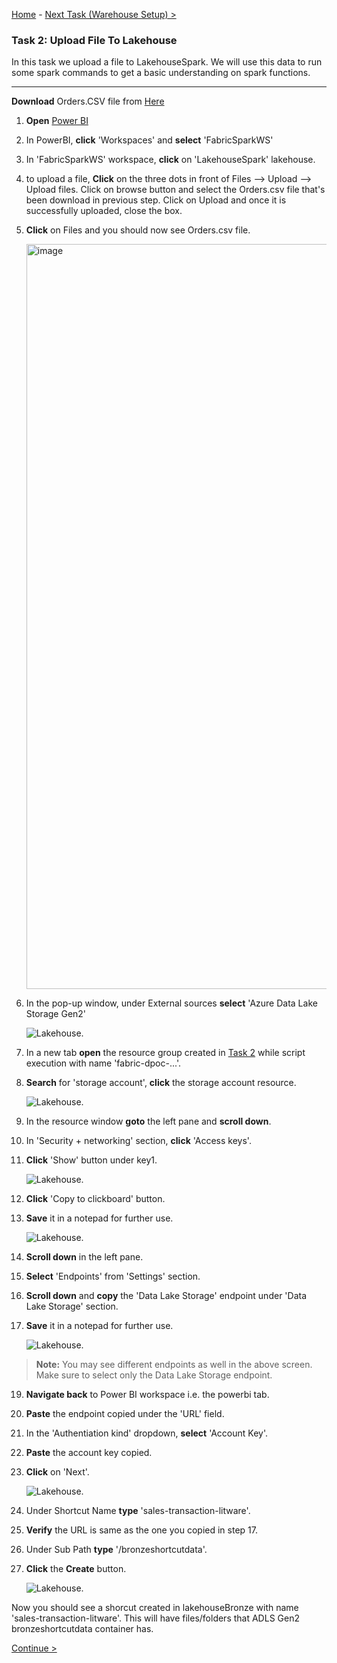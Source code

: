 [Home](README.md) -  [Next Task (Warehouse Setup) >](Task4-Setting-up-the-Warehouse.md)

### Task 2: Upload File To Lakehouse

In this task we upload a file to LakehouseSpark. We will use this data to run some spark commands to get a basic understanding on spark functions.

-----------------------------------------------------------------------------------------


**Download** Orders.CSV file from [Here](Dataset)


1. **Open** [Power BI](https://app.powerbi.com/)

2. In PowerBI, **click** 'Workspaces' and **select** 'FabricSparkWS'

3. In 'FabricSparkWS' workspace, **click** on 'LakehouseSpark' lakehouse.

4. to upload a file,  **Click** on the three dots in front of Files --> Upload --> Upload files. Click on browse button and select the Orders.csv file that's been download in previous step. Click on Upload and once it is successfully uploaded, close the box.
   
6. **Click** on Files and you should now see Orders.csv file.

	<img width="1192" alt="image" src="https://github.com/swmannepalli/Fabric-Spark-Fundamentals/assets/84516667/bfb011f8-d145-4c9d-82a8-baa115e8c18c">

7. In the pop-up window, under External sources **select** 'Azure Data Lake Storage Gen2'

	![Lakehouse.](media/demo-9.png)

8. In a new tab **open** the resource group created in [Task 2](#task-2-run-the-cloud-shell-to-provision-the-demo-resources) while script execution with name 'fabric-dpoc-...'.

9. **Search** for 'storage account', **click** the storage account resource.

	![Lakehouse.](media/demo-10.png)

10. In the resource window **goto** the left pane and **scroll down**.
11. In 'Security + networking' section, **click** 'Access keys'.
12. **Click** 'Show' button under key1.

	![Lakehouse.](media/demo-11.png)

13. **Click** 'Copy to clickboard' button.
14. **Save** it in a notepad for further use.

	![Lakehouse.](media/demo-12.png)

15. **Scroll down** in the left pane.
16. **Select** 'Endpoints' from 'Settings' section.
17. **Scroll down** and **copy** the 'Data Lake Storage' endpoint under 'Data Lake Storage' section.
18. **Save** it in a notepad for further use.

	![Lakehouse.](media/demo-12.1.png)

>**Note:** You may see different endpoints as well in the above screen. Make sure to select only the Data Lake Storage endpoint.

19. **Navigate back** to Power BI workspace i.e. the powerbi tab.
20. **Paste** the endpoint copied under the 'URL' field.

21. In the 'Authentiation kind' dropdown, **select** 'Account Key'.

22. **Paste** the account key copied.

23. **Click** on 'Next'.

	![Lakehouse.](media/demo-12.2.png)

24. Under Shortcut Name **type** 'sales-transaction-litware'.

25. **Verify** the URL is same as the one you copied in step 17.

26. Under Sub Path **type** '/bronzeshortcutdata'.

27. **Click** the **Create** button.

	![Lakehouse.](media/lakehouse-3.png)

Now you should see a shorcut created in lakehouseBronze with name 'sales-transaction-litware'. This will have files/folders that ADLS Gen2 bronzeshortcutdata container has.

 [Continue >](Task4-Setting-up-the-Warehouse.md)


